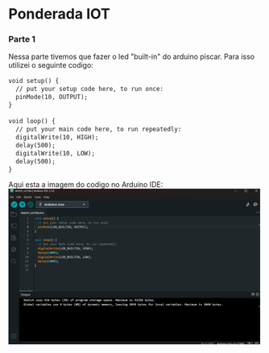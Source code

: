 # Ponderada IOT
### Parte 1 
Nessa parte tivemos que fazer o led "built-in" do arduino piscar. Para isso utilizei o seguinte codigo:
``` 
void setup() {
  // put your setup code here, to run once:
  pinMode(10, OUTPUT);
}

void loop() {
  // put your main code here, to run repeatedly:
  digitalWrite(10, HIGH);  
  delay(500);                      
  digitalWrite(10, LOW);   
  delay(500);                      
}
```
Aqui esta a imagem do codigo no Arduino IDE: 
<img src="Screenshot 2025-10-16 085349.png" alt="Imagem do codigo" style="width: 500px;">
